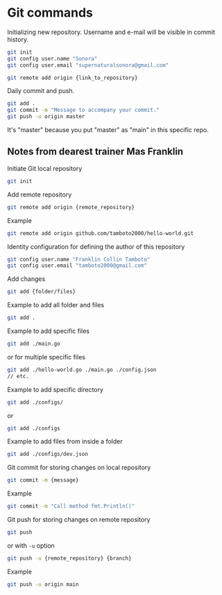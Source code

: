 # Git commands

Initializing new repository.
Username and e-mail will be visible in commit history.

```sh
git init
git config user.name "Sonora"
git config user.email "supernaturalsonora@gmail.com"

git remote add origin {link_to_repository}
```

Daily commit and push.

```sh
git add .
git commit -m "Message to accompany your commit."
git push -u origin master
```

It's "master" because you put "master" as "main" in this specific repo.

## Notes from dearest trainer Mas Franklin

Initiate Git local repository

```sh
git init
```

Add remote repository

```sh
git remote add origin {remote_repository}
```

Example

```sh
git remote add origin github.com/tamboto2000/hello-world.git
```

Identity configuration for defining the author of this repository

```sh
git config user.name "Franklin Collin Tamboto"
git config user.email "tamboto2000@gmail.com"
```

Add changes

```sh
git add {folder/files}
```

Example to add all folder and files

```sh
git add .
```

Example to add specific files

```sh
git add ./main.go
```

or for multiple specific files

```sh
git add ./hello-world.go ./main.go ./config.json
// etc.
```

Example to add specific directory

```sh
git add ./configs/
```

or

```sh
git add ./configs
```

Example to add files from inside a folder

```sh
git add ./configs/dev.json
```

Git commit for storing changes on local repository

```sh
git commit -m {message}
```

Example

```sh
git commit -m "Call method fmt.Println()"
```

Git push for storing changes on remote repository

```sh
git push
```

or with ```-u``` option

```sh
git push -u {remote_repository} {branch}
```

Example

```sh
git push -u origin main
```
